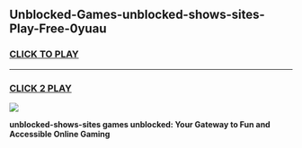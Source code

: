
## Unblocked-Games-unblocked-shows-sites-Play-Free-0yuau
<h3>
<a href="https://premium76.site?title=unblocked-shows-sites&ref=10A">CLICK TO PLAY</a></h3>
<hr>

<h3>
<a href="https://premium76.site?title=unblocked-shows-sites&ref=10A">CLICK 2 PLAY</a>
  
</h3>

<a href="https://premium76.site?title=unblocked-shows-sites&ref=10A"><img src="https://clearcache.store/games.png"></a>


**unblocked-shows-sites games unblocked: Your Gateway to Fun and Accessible Online Gaming**
